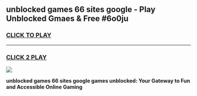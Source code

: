 
## unblocked games 66 sites google - Play Unblocked Gmaes & Free #6o0ju
<h3>
<a href="https://news.freeplayer.one?title=unblocked_games_66_sites_google&ref=03M">CLICK TO PLAY</a></h3>
<hr>

<h3>
<a href="https://news.freeplayer.one?title=unblocked_games_66_sites_google&ref=03M">CLICK 2 PLAY</a>
  
</h3>

<a href="https://news.freeplayer.one?title=unblocked_games_66_sites_google&ref=03M"><img src="https://clearcache.store/games.png"></a>


**unblocked games 66 sites google games unblocked: Your Gateway to Fun and Accessible Online Gaming**
